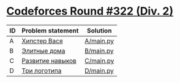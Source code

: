 # [Codeforces Round #322 (Div. 2)](http://codeforces.com/contest/581)

| ID | Problem statement                                                  | Solution               |
|----|--------------------------------------------------------------------|------------------------|
| A  | [Хипстер Вася](http://codeforces.com/problemset/problem/581/A)     | [A/main.py](A/main.py) |
| B  | [Элитные дома](http://codeforces.com/problemset/problem/581/B)     | [B/main.py](B/main.py) |
| C  | [Развитие навыков](http://codeforces.com/problemset/problem/581/C) | [C/main.py](C/main.py) |
| D  | [Три логотипа](http://codeforces.com/problemset/problem/581/D)     | [D/main.py](D/main.py) |

